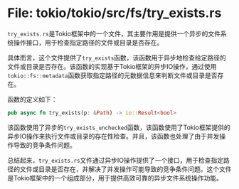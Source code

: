 # File: tokio/tokio/src/fs/try_exists.rs

`try_exists.rs`是Tokio框架中的一个文件，其主要作用是提供一个异步的文件系统操作接口，用于检查指定路径的文件或目录是否存在。

具体而言，这个文件提供了`try_exists`函数，该函数用于异步地检查给定路径的文件或目录是否存在。该函数的实现基于Tokio框架的异步IO操作，通过使用`tokio::fs::metadata`函数获取指定路径的元数据信息来判断文件或目录是否存在。

函数的定义如下：

```rust
pub async fn try_exists(p: &Path) -> io::Result<bool>
```

该函数使用了异步的`try_exists_unchecked`函数，该函数使用了Tokio框架提供的异步IO操作来执行文件或目录的存在性检查。并且，该函数也处理了由于并发操作导致的竞争条件问题。

总结起来，`try_exists.rs`文件通过异步IO操作提供了一个接口，用于检查指定路径的文件或目录是否存在，并解决了并发操作可能导致的竞争条件问题。这个文件是Tokio框架中的一个组成部分，用于提供高效可靠的异步文件系统操作功能。

